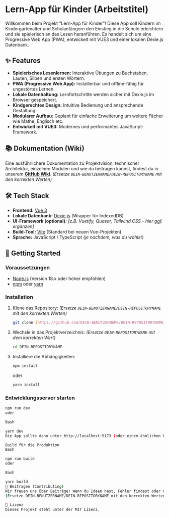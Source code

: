 # Lern-App für Kinder (Arbeitstitel)

Willkommen beim Projekt "Lern-App für Kinder"! Diese App soll Kindern im Kindergartenalter und Schulanfängern den Einstieg in die Schule erleichtern und sie spielerisch an das Lesen heranführen. Es handelt sich um eine Progressive Web App (PWA), entwickelt mit VUE3 und einer lokalen Dexie.js Datenbank.

## ✨ Features

- **Spielerisches Lesenlernen:** Interaktive Übungen zu Buchstaben, Lauten, Silben und ersten Wörtern.
- **PWA (Progressive Web App):** Installierbar und offline-fähig für ungestörtes Lernen.
- **Lokale Datenhaltung:** Lernfortschritte werden sicher mit Dexie.js im Browser gespeichert.
- **Kindgerechtes Design:** Intuitive Bedienung und ansprechende Gestaltung.
- **Modularer Aufbau:** Geplant für einfache Erweiterung um weitere Fächer wie Mathe, Englisch etc.
- **Entwickelt mit VUE3:** Modernes und performantes JavaScript-Framework.

## 📚 Dokumentation (Wiki)

Eine ausführlichere Dokumentation zu Projektvision, technischer Architektur, einzelnen Modulen und wie du beitragen kannst, findest du in unserem [**GitHub Wiki**](https://github.com/DEIN-BENUTZERNAME/DEIN-REPOSITORYNAME/wiki).
_(Ersetze `DEIN-BENUTZERNAME/DEIN-REPOSITORYNAME` mit den korrekten Werten)_

## 🛠️ Tech Stack

- **Frontend:** [Vue 3](https://vuejs.org/)
- **Lokale Datenbank:** [Dexie.js](https://dexie.org/) (Wrapper für IndexedDB)
- **UI-Framework (optional):** _[z.B. Vuetify, Quasar, Tailwind CSS - hier ggf. ergänzen]_
- **Build-Tool:** [Vite](https://vitejs.dev/) (Standard bei neuen Vue-Projekten)
- **Sprache:** JavaScript / TypeScript _(je nachdem, was du wählst)_

## 🚀 Getting Started

### Voraussetzungen

- [Node.js](https://nodejs.org/) (Version 18.x oder höher empfohlen)
- [npm](https://www.npmjs.com/) oder [yarn](https://yarnpkg.com/)

### Installation

1.  Klone das Repository:
    _(Ersetze `DEIN-BENUTZERNAME/DEIN-REPOSITORYNAME` mit den korrekten Werten)_

    ```bash
    git clone [https://github.com/DEIN-BENUTZERNAME/DEIN-REPOSITORYNAME.git](https://github.com/DEIN-BENUTZERNAME/DEIN-REPOSITORYNAME.git)
    ```

2.  Wechsle in das Projektverzeichnis:
    _(Ersetze `DEIN-REPOSITORYNAME` mit dem korrekten Wert)_

    ```bash
    cd DEIN-REPOSITORYNAME
    ```

3.  Installiere die Abhängigkeiten:

    ```bash
    npm install
    ```

    oder

    ```bash
    yarn install
    ```

### Entwicklungsserver starten

```bash
npm run dev
oder

Bash

yarn dev
Die App sollte dann unter http://localhost:5173 (oder einem ähnlichen Port) erreichbar sein.

Build für die Produktion
Bash

npm run build
oder

Bash

yarn build
🤝 Beitragen (Contributing)
Wir freuen uns über Beiträge! Wenn du Ideen hast, Fehler findest oder neue Features entwickeln möchtest, schau dir bitte unsere Contributing Guidelines im Wiki an und erstelle einen Pull Request oder ein Issue.
(Ersetze DEIN-BENUTZERNAME/DEIN-REPOSITORYNAME mit den korrekten Werten für den Link)

📝 Lizenz
Dieses Projekt steht unter der MIT Lizenz.
```

